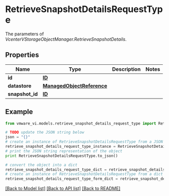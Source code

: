 # RetrieveSnapshotDetailsRequestType

The parameters of *VcenterVStorageObjectManager.RetrieveSnapshotDetails*. 

## Properties
Name | Type | Description | Notes
------------ | ------------- | ------------- | -------------
**id** | [**ID**](ID.md) |  | 
**datastore** | [**ManagedObjectReference**](ManagedObjectReference.md) |  | 
**snapshot_id** | [**ID**](ID.md) |  | 

## Example

```python
from vmware_vi.models.retrieve_snapshot_details_request_type import RetrieveSnapshotDetailsRequestType

# TODO update the JSON string below
json = "{}"
# create an instance of RetrieveSnapshotDetailsRequestType from a JSON string
retrieve_snapshot_details_request_type_instance = RetrieveSnapshotDetailsRequestType.from_json(json)
# print the JSON string representation of the object
print RetrieveSnapshotDetailsRequestType.to_json()

# convert the object into a dict
retrieve_snapshot_details_request_type_dict = retrieve_snapshot_details_request_type_instance.to_dict()
# create an instance of RetrieveSnapshotDetailsRequestType from a dict
retrieve_snapshot_details_request_type_form_dict = retrieve_snapshot_details_request_type.from_dict(retrieve_snapshot_details_request_type_dict)
```
[[Back to Model list]](../README.md#documentation-for-models) [[Back to API list]](../README.md#documentation-for-api-endpoints) [[Back to README]](../README.md)


